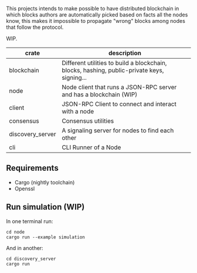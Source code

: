 This projects intends to make possible to have distributed blockchain in which blocks authors are automatically picked based on facts all the nodes know, this makes it impossible to propagate "wrong" blocks among nodes that follow the protocol.

WIP.

| crate            | description                                                                                 |
|------------------|---------------------------------------------------------------------------------------------|
| blockchain       | Different utilities to build a blockchain, blocks, hashing, public-private keys, signing... |
| node             | Node client that runs a JSON-RPC server and has a blockchain (WIP)                          |
| client           | JSON-RPC Client to connect and interact with a node                                         |
| consensus        | Consensus utilities                                                                         |
| discovery_server | A signaling server for nodes to find each other                                             |
| cli              | CLI Runner of a Node                                                                        |

## Requirements
- Cargo (nightly toolchain)
- Openssl

## Run simulation (WIP)
In one terminal run:
```shell
cd node
cargo run --example simulation
```

And in another:
```shell
cd discovery_server
cargo run
```